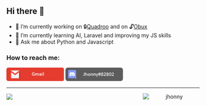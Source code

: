 ## Hi there 👋

- 🔭 I’m currently working on 🔒[Quadroo](https://quadroo-website.pages.dev/) and on 🔓[Obux](https://github.com/jonatasfernandespimenta/Obux)
- 🌱 I’m currently learning AI, Laravel and improving my JS skills
- 💬 Ask me about Python and Javascript

### How to reach me: 
 <a href="mailto:jonatas.fernandes.pimenta@gmail.com"><img width=150 src="./GmailTag.png" /></a>
 <img width=150 src="./DiscordTag.png" />

<hr>

<p align="center" style="display: flex; align-items: center; justify-content: space-around">
<img width=600 src="https://github-readme-stats.vercel.app/api?username=jonatasfernandespimenta&theme=blueberry&show_icons=true" />
 
<img width=250 src="https://github-readme-stats.vercel.app/api/top-langs?username=jonatasfernandespimenta&show_icons=true&theme=blueberry&hide_border=true&cache_seconds=1800&locale=en" alt="jhonny" />

  </p>

